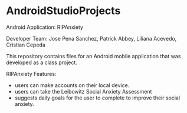 # AndroidStudioProjects
Android Application: RIPAnxiety

Developer Team: Jose Pena Sanchez, Patrick Abbey, Liliana Acevedo, Cristian Cepeda

This repository contains files for an Android mobile application that was developed
as a class project.

RIPAnxiety Features:
* users can make accounts on their local device.
* users can take the Leibowitz Social Anxiety Assessment
* suggests daily goals for the user to complete to improve
  their social anxiety.
